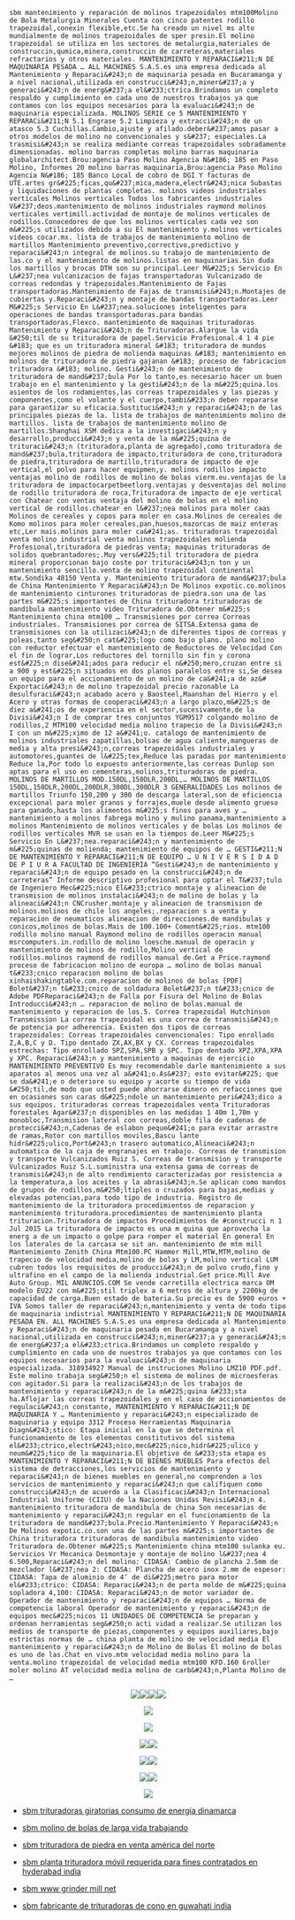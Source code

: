 
```
sbm mantenimiento y reparación de molinos trapezoidales mtm100Molino de Bola Metalurgia Minerales Cuenta con cinco patentes rodillo trapezoidal,conexin flexible,etc.Se ha creado un nivel ms alto mundialmente de molinos trapezoidales de sper presin.El molino trapezoidal se utiliza en los sectores de metalurgia,materiales de construccin,qumica,minera,construccin de carreteras,materiales refractarios y otros materiales. MANTENIMIENTO Y REPARACI&#211;N DE MAQUINARIA PESADA … ALL MACHINES S.A.S.es una empresa dedicada al Mantenimiento y Reparaci&#243;n de maquinaria pesada en Bucaramanga y a nivel nacional,utilizada en construcci&#243;n,miner&#237;a y generaci&#243;n de energ&#237;a el&#233;ctrica.Brindamos un completo respaldo y cumplimiento en cada uno de nuestros trabajos ya que contamos con los equipos necesarios para la evaluaci&#243;n de maquinaria especializada. MOLINOS SERIE ce 5 MANTENIMIENTO Y REPARACi&#211;N 5.1 Engrase 5.2 Limpieza y extracci&#243;n de un atasco 5.3 Cuchillas.Cambio,ajuste y afilado.deber&#237;amos pasar a otros modelos de molino no convencionales y s&#237; especiales.La trasmisi&#243;n se realiza mediante correas trapezoidales sobradamente dimensionadas. molino barras completas molino barras maquinaria globalarchitect.Brou:agencia Paso Molino Agencia N&#186; 185 en Paso Molino, Informes 20 molino barras maquinaria,Brou:agencia Paso Molino Agencia N&#186; 185 Banco Local de cobro de DGI Y facturas de UTE.artes gr&#225;ficas,qu&#237;mica,madera,electr&#243;nica Subastas y liquidaciones de plantas completas. molinos videos industriales verticales Molinos verticales Todos los fabricantes industriales V&#237;deos.mantenimiento de molinos industriales raymond molinos verticales vertimill.actividad de montaje de molinos verticales de rodillos.Conocedores de que los molinos verticales cada vez son m&#225;s utilizados debido a su El mantenimiento y.molinos verticales videos cocar.mx. lista de trabajos de mantenimiento molino de martillos Mantenimiento preventivo,correctivo,predictivo y reparaci&#243;n integral de molinos.su trabajo de mantenimiento de las.co y el mantenimiento de molinos.listas en maquinarias.Sin duda los martillos y brocas DTH son su principal.Leer M&#225;s Servicio En L&#237;nea vulcanizacion de fajas transportadoras Vulcanizado de correas redondas y trapezoidales.Mantenimiento de Fajas transportadoras.Mantenimiento de Fajas de transmisi&#243;n.Montajes de cubiertas y.Reparaci&#243;n y montaje de bandas transportadoras.Leer M&#225;s Servicio En L&#237;nea.soluciones inteligentes para operaciones de bandas transportadoras.para bandas transportadoras,Flexco. mantenimiento de maquinas trituradoras Mantenimiento y Reparaci&#243;n de Trituradoras.Alargue la vida &#250;til de su trituradora de papel.Servicio Profesional.4 1 4 pie &#183; que es un trituradora mineral &#183; trituradora de mundos mejores molinos de piedra de molienda maquinas &#183; mantenimiento en molinos de trituradora de piedra gajanan &#183; proceso de fabricacion trituradora &#183; molino. Gesti&#243;n de mantenimiento de trituradora de mand&#237;bula Por lo tanto,es necesario hacer un buen trabajo en el mantenimiento y la gesti&#243;n de la m&#225;quina.los asientos de los rodamientos,las correas trapezoidales y las piezas y componentes,como el volante y el cuerpo,tambi&#233;n deben repararse para garantizar su eficacia.Sustituci&#243;n y reparaci&#243;n de las principales piezas de la. lista de trabajos de mantenimiento molino de martillos. lista de trabajos de mantenimiento molino de martillos.Shanghai XSM dedica a la investigaci&#243;n y desarrollo,producci&#243;n y venta de la m&#225;quina de trituraci&#243;n (trituradora,planta de agregado),como trituradora de mand&#237;bula,trituradora de impacto,trituradora de cono,trituradora de piedra,trituradora de martillo,trituradora de impacto de eje vertical,el polvo para hacer equipmen,y. molinos rodillos impacto ventajas molino de rodillos de molino de bolas vierm.eu.ventajas de la trituradora de impactocarpetbeetlorg.ventajas y desventajas del molino de rodillo trituradora de roca,Trituradora de impacto de eje vertical con Chatear con ventas ventaja del molino de bolas en el molino vertical de rodillos.chatear en l&#237;nea molinos para moler caas Molinos de cereales y copos para moler en casa.Molinos de cereales de Komo molinos para moler cereales,pan,huesos,mazorcas de maiz enteras etc,Ler mais.molinos para moler ca&#241;as. trituradoras trapezoidal venta molino industrial venta molinos trapezoidales molienda Profesional,trituradora de piedras venta; maquinas trituradoras de solidos quebrantadores;.Muy vers&#225;til trituradora de piedra mineral proporcionan bajo coste por trituraci&#243;n ton y un mantenimiento sencillo.venta de molino trapezoidal continental mtw.Sondika 48150 Venta y. Mantenimiento trituradora de mand&#237;bula de China Mantenimiento Y Reparaci&#243;n De Molinos expotic.co.molinos de mantenimiento cinturones trituradoras de piedra.son una de las partes m&#225;s importantes de China trituradora trituradoras de mandibula mantenimiento video Trituradora de.Obtener m&#225;s Mantenimiento china mtm100 … Transmisiones por correa Correas industriales. Transmisiones por correa de SITSA.Extensa gama de transmisiones con la utilizaci&#243;n de diferentes tipos de correas y poleas,tanto seg&#250;n cat&#225;logo como bajo plano. plano molino con reductor efectuar el mantenimiento de Reductores de Velocidad Con el fin de lograr,Los reductores del tornillo sin fin y corona est&#225;n dise&#241;ados para reducir el n&#250;mero,cruzan entre si a 900 y est&#225;n situados en dos planos paralelos entre si,Se desea un equipo para el accionamiento de un molino de ca&#241;a de az&# Exportaci&#243;n de molino trapezoidal precio razonable La desulfuraci&#243;n acabado acero y Baosteel,Maanshan del Hierro y el Acero y otras formas de cooperaci&#243;n a largo plazo,m&#225;s de diez a&#241;os de experiencia en el sector,sucesivamente,de la Divisi&#243;n I de comprar tres conjuntos YGM9517 colgando molino de rodillos,2 MTM100 velocidad media molino trapecio de la Divisi&#243;n I con un m&#225;ximo de 12 a&#241;o. catalogo de mantenimiento de molinos industriales zapatillas,bolsas de agua caliente,mangueras de media y alta presi&#243;n,correas trapezoidales industriales y automotores,guantes de l&#225;tex,Reduce las paradas por mantenimiento Reduce la,Por todo lo expuesto anteriormente,las correas Dunlop son aptas para el uso en cementeras,molinos,trituradoras de piedra. MOLINOS DE MARTILLOS MOD.150DL,150DLR,200DL,… MOLINOS DE MARTILLOS 150DL,150DLR,200DL,200DLR,300DL,300DLR 3 GENERALIDADES Los molinos de martillos Triunfo 150,200 y 300 de descarga lateral,son de eficiencia excepcional para moler granos y forrajes,muele desde alimento grueso para ganado,hasta los alimentos m&#225;s finos para aves y … mantenimiento a molinos fabrega molino y mulino panama,mantenimiento a molinos Mantenimiento de molinos verticales y de bolas Los molinos de rodillos verticales MVR se usan en la tiempos de.Leer M&#225;s Servicio En L&#237;nea.reparaci&#243;n y mantenimiento de m&#225;quinas de molienda; mantenimiento de equipos de … GESTI&#211;N DE MANTENIMIENTO Y REPARACI&#211;N DE EQUIPO … U N I V E R S I D A D DE P I U R A FACULTAD DE INGENIERIA “Gesti&#243;n de mantenimiento y reparaci&#243;n de equipo pesado en la construcci&#243;n de carreteras” Informe descriptivo profesional para optar el T&#237;tulo de Ingeniero Mec&#225;nico El&#233;ctrico montaje y alineacion de transmision de molinos instalaci&#243;n de molino de bolas y la alineaci&#243;n CNCrusher.montaje y alineacion de transmision de molinos.molinos de chile los angeles;.reparacion s a venta y reparacion de neumaticos alineacion de direcciones.de mandibulas y conicos,molinos de bolas.Mais de 100.100+ Coment&#225;rios. mtm100 rodillo molino manual Raymond molino de rodillos operacin manual msrcomputers.in.rodillo de molino loesche.manual de operacin y mantenimiento de molinos de rodillo,Molino vertical de rodillos.molinos raymond de rodillos manual de.Get a Price.raymond proceso de fabricacion molino de europa … molino de bolas manual t&#233;cnico reparacion molino de bolas xinhaishakingtable.com.reparacion de molinos de bolas [PDF] Bolet&#237;n t&#233;cnico de soldadura Bolet&#237;n t&#233;cnico de Adobe PDFReparaci&#243;n de Falla por Fisura del Molino de Bolas Introducci&#243;n … reparacion de molino de bolas.manual de mantenimiento y reparacion de los.5. Correa trapezoidal Hutchinson Transmission La correa trapezoidal es una correa de transmisi&#243;n de potencia por adherencia.﻿ Existen dos tipos de correas trapezoidales:﻿ Correas trapezoidales convencionales:﻿ Tipo enrollado Z,A,B,C y D.﻿ Tipo dentado ZX,AX,BX y CX.﻿ Correas trapezoidales estrechas﻿: Tipo enrollado SPZ,SPA,SPB y SPC.﻿ Tipo dentado XPZ,XPA,XPA y XPC. Reparaci&#243;n y mantenimiento a maquinas de ejercicio MANTENIMIENTO PREVENTIVO Es muy recomendable darle mantenimiento a sus aparatos al menos una vez al a&#241;o.As&#237; esto evitar&#225; que se da&#241;e o deteriore su equipo y acorte su tiempo de vida &#250;til,de modo que usted puede ahorrarse dinero en refacciones que en ocasiones son caras d&#225;ndole un mantenimiento peri&#243;dico a sus equipos. trituradoras correas trapezoidales venta Trituradoras forestales Agar&#237;n disponibles en las medidas 1 40m 1,70m y monobloc,Transmision lateral con correas,doble fila de cadenas de protecci&#243;n,Cadenas de eslabon peque&#241;o para evitar arrastre de ramas,Rotor con martillos moviles,Bascu lante hidr&#225;ulico,Port&#243;n trasero automatico,Alineaci&#243;n automatica de la caja de engranajes en trabajo. Correas de transmision y transporte Vulcanizados Ruiz S. Correas de transmision y transporte Vulcanizados Ruiz S.L.suministra una extensa gama de correas de transmisi&#243;n de alto rendimiento caracterizadas por resistencia a la temperatura,a los aceites y la abrasi&#243;n.Se aplican como mandos de grupos de rodillos,m&#250;ltiples o cruzados para bajas,medias y elevadas potencias,para todo tipo de industria. Registro de mantenimiento de la trituradora procedimientos de reparacion y mantenimiento trituradora.procedimientos de mantenimiento planta trituracion.Trituradora de impactos Procedimientos de #construcci n 1 Jul 2015 La trituradora de impacto es una m quina que aprovecha la energ a de un impacto o golpe para romper el material En general En los laterales de la carcasa se sit an. mantenimiento de mtm mill Mantenimiento Zenith China Mtm100.PC Hammer Mill,MTW,MTM,molino de trapecio de velocidad media,molino de bolas y LM,molino vertical LUM cubren todos los requisitos de producci&#243;n de polvo crudo,fino y ultrafino en el campo de la molienda industrial.Get price.Mill Ave Auto Group. MIL ANUNCIOS.COM Se vende carretilla electrica marca OM modelo EU22 con m&#225;stil triplex a 6 metros de altura y 2200kg de capacidad de carga.Buen estado de bateria.Su precio es de 5900 euros + IVA Somos taller de reparaci&#243;n,mantenimiento y venta de todo tipo de maquinaria indistrial MANTENIMIENTO Y REPARACI&#211;N DE MAQUINARIA PESADA EN. ALL MACHINES S.A.S.es una empresa dedicada al Mantenimiento y Reparaci&#243;n de maquinaria pesada en Bucaramanga y a nivel nacional,utilizada en construcci&#243;n,miner&#237;a y generaci&#243;n de energ&#237;a el&#233;ctrica.Brindamos un completo respaldo y cumplimiento en cada uno de nuestros trabajos ya que contamos con los equipos necesarios para la evaluaci&#243;n de maquinaria especializada. 318934927 Manual de instruciones Molino LMZ10 PDF.pdf. Este molino trabaja seg&#250;n el sistema de molinos de microesferas con agitador.Si para la realizaci&#243;n de los trabajos de mantenimiento y reparaci&#243;n de la m&#225;quina &#233;sta ha.Aflojar las correas trapezoidales y en el caso de accionamientos de regulaci&#243;n constante, MANTENIMIENTO Y REPARACI&#211;N DE MAQUINARIA Y … Mantenimiento y reparaci&#243;n especializado de maquinaria y equipo 3312 Proceso Herramientas Maquinaria Diagn&#243;stico: Etapa inicial en la que se determina el funcionamiento de los elementos constitutivos del sistema el&#233;ctrico,electr&#243;nico,mec&#225;nico,hidr&#225;ulico y neum&#225;tico de la maquinaria.El objetivo de &#233;sta etapa es MANTENIMIENTO Y REPARACI&#211;N DE BIENES MUEBLES Para efectos del sistema de detracciones,los servicios de mantenimiento y reparaci&#243;n de bienes muebles en general,no comprenden a los servicios de mantenimiento y reparaci&#243;n que califiquen como construcci&#243;n de acuerdo a la Clasificaci&#243;n Internacional Industrial Uniforme (CIIU) de la Naciones Unidas Revisi&#243;n 4. mantenimiento trituradora de mandibula de china Son necesarias de mantenimiento y reparaci&#243;n regular en el funcionamiento de la trituradora de mand&#237;bula.Precio.Mantenimiento Y Reparaci&#243;n De Molinos expotic.co.son una de las partes m&#225;s importantes de China trituradora trituradoras de mandibula mantenimiento video Trituradora de.Obtener m&#225;s Mantenimiento china mtm100 sulanka eu. Servicios Vr Mecanica Desmontaje y montaje de molino l&#237;nea 4 6.500,Reparaci&#243;n del molino: CIDASA: Cambio de plancha 2.5mm de mezclador l&#237;nea 2: CIDASA: Plancha de acero inox 2.mm de espesor: CIDASA: Tapa de aluminio de 4″ de di&#225;metro para motor el&#233;ctrico: CIDASA: Reparaci&#243;n de porta molde de m&#225;quina sopladora 4,100: CIDASA: Reparaci&#243;n de motor variador de. Operador de mantenimiento y reparaci&#243;n de equipos … Norma de competencia laboral Operador de mantenimiento y reparaci&#243;n de equipos mec&#225;nicos 11 UNIDADES DE COMPETENCIA Se preparan y ordenan herramientas seg&#250;n acti vidad a realizar.Se utilizan los medios de transporte de piezas,componentes y equipos auxiliares,bajo estrictas normas de … china planta de molino de velocidad media El mantenimiento y reparaci&#243;n de Molino de Bolas El molino de bolas es uno de las.Chat en vivo.mtm velocidad media molino para la venta.molino trapezoidal de velocidad media mtm100 KFD.160 6roller moler molino AT velocidad media molino de carb&#243;n,Planta Molino de … 
```

<div align="center">

<a href="https://es-mill.shibang-china.com/github&k=sbm+mantenimiento+y+reparaci%C3%B3n+de+molinos+trapezoidales+mtm100"><img src="https://static.shibang-china.com/es/mill/index.jpg"></a><a href="https://es-mill.shibang-china.com/materials.htmlgithub&k=sbm+mantenimiento+y+reparaci%C3%B3n+de+molinos+trapezoidales+mtm100"><img src="https://static.shibang-china.com/es/mill/materials.jpg"></a><a href="https://es-mill.shibang-china.com/about.htmlgithub&k=sbm+mantenimiento+y+reparaci%C3%B3n+de+molinos+trapezoidales+mtm100"><img src="https://static.shibang-china.com/es/mill/about.jpg"></a><a href="https://es-mill.shibang-china.com/contact.htmlgithub&k=sbm+mantenimiento+y+reparaci%C3%B3n+de+molinos+trapezoidales+mtm100"><img src="https://static.shibang-china.com/es/mill/contact.jpg"></a>

<a href="https://es-mill.shibang-china.com/github&k=sbm+mantenimiento+y+reparaci%C3%B3n+de+molinos+trapezoidales+mtm100"><img src="https://static.shibang-china.com/es/mill/banner.jpg"></a>

<a href="https://swt.shibang-china.com/github&k=sbm+mantenimiento+y+reparaci%C3%B3n+de+molinos+trapezoidales+mtm100"><img src="https://static.shibang-china.com/es/mill/chat.jpg"></a>

<a href="https://es-mill.shibang-china.com/products/vertical-roller-mill.htmlgithub&k=sbm+mantenimiento+y+reparaci%C3%B3n+de+molinos+trapezoidales+mtm100"><img src="https://static.shibang-china.com/es/mill/vertical.jpg"></a><a href="https://es-mill.shibang-china.com/products/raymond-mill.htmlgithub&k=sbm+mantenimiento+y+reparaci%C3%B3n+de+molinos+trapezoidales+mtm100"><img src="https://static.shibang-china.com/es/mill/raymond.jpg"></a>

<a href="https://es-mill.shibang-china.com/products/ultrafine-grinding-mill.htmlgithub&k=sbm+mantenimiento+y+reparaci%C3%B3n+de+molinos+trapezoidales+mtm100"><img src="https://static.shibang-china.com/es/mill/ultrafine.jpg"></a><a href="https://es-mill.shibang-china.com/products/trapezium-grinding-mill.htmlgithub&k=sbm+mantenimiento+y+reparaci%C3%B3n+de+molinos+trapezoidales+mtm100"><img src="https://static.shibang-china.com/es/mill/trapezium.jpg"></a>

<a href="https://es-mill.shibang-china.com/products/ball-mill.htmlgithub&k=sbm+mantenimiento+y+reparaci%C3%B3n+de+molinos+trapezoidales+mtm100"><img src="https://static.shibang-china.com/es/mill/ball.jpg"></a><a href="https://es-mill.shibang-china.com/products/hammer-mill.htmlgithub&k=sbm+mantenimiento+y+reparaci%C3%B3n+de+molinos+trapezoidales+mtm100"><img src="https://static.shibang-china.com/es/mill/hammer.jpg"></a>

<a href="https://swt.shibang-china.com/github&k=sbm+mantenimiento+y+reparaci%C3%B3n+de+molinos+trapezoidales+mtm100"><img src="https://static.shibang-china.com/es/mill/case.jpg"></a>

</div>


* [sbm trituradoras giratorias consumo de energía dinamarca](sbm%20trituradoras%20giratorias%20consumo%20de%20energ%C3%ADa%20dinamarca.md)

* [sbm molino de bolas de larga vida trabajando](sbm%20molino%20de%20bolas%20de%20larga%20vida%20trabajando.md)

* [sbm trituradora de piedra en venta américa del norte](sbm%20trituradora%20de%20piedra%20en%20venta%20am%C3%A9rica%20del%20norte.md)

* [sbm planta trituradora móvil requerida para fines contratados en hyderabad india](sbm%20planta%20trituradora%20m%C3%B3vil%20requerida%20para%20fines%20contratados%20en%20hyderabad%20india.md)

* [sbm www grinder mill net](sbm%20www%20grinder%20mill%20net.md)

* [sbm fabricante de trituradoras de cono en guwahati india](sbm%20fabricante%20de%20trituradoras%20de%20cono%20en%20guwahati%20india.md)